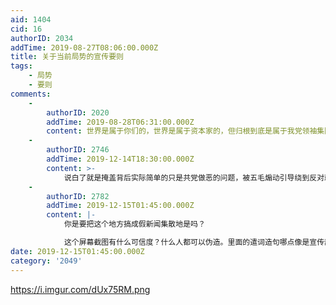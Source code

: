 ```yaml
---
aid: 1404
cid: 16
authorID: 2034
addTime: 2019-08-27T08:06:00.000Z
title: 关于当前局势的宣传要则
tags:
    - 局势
    - 要则
comments:
    -
        authorID: 2020
        addTime: 2019-08-28T06:31:00.000Z
        content: 世界是属于你们的，世界是属于资本家的，但归根到底是属于我党领袖集团的
    -
        authorID: 2746
        addTime: 2019-12-14T18:30:00.000Z
        content: >-
            说白了就是掩盖背后实际简单的只是共党做恶的问题，被五毛煽动引导绕到反对就是独立，反对就是无端暴力，反对就是造乱等基本五毛说辞上了。这差不多是14年的初期水准，复杂度倒是不高
    -
        authorID: 2782
        addTime: 2019-12-15T01:45:00.000Z
        content: |-
            你是要把这个地方搞成假新闻集散地是吗？

            这个屏幕截图有什么可信度？什么人都可以伪造。里面的遣词造句哪点像是宣传部门的文件？“站台”？？
date: 2019-12-15T01:45:00.000Z
category: '2049'
---
```


https://i.imgur.com/dUx75RM.png
